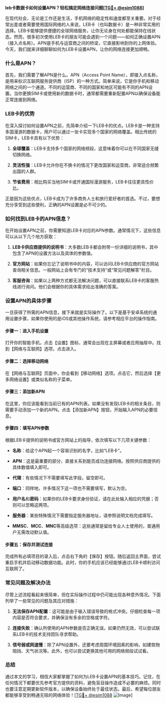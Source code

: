 **leb卡数据卡如何设置APN？轻松搞定网络连接问题[[TG💪+ @esim1088](https://t.me/s/esim1088)]**

在现代社会，无论是工作还是生活，手机网络的稳定性和速度都至关重要。对于经常出差或者需要使用国际网络的人来说，LEB卡（也叫数据卡）是一种非常实用的选择。LEB卡能够提供便捷的全球网络服务，让你无论身在何处都能保持在线状态。然而，很多初次使用LEB卡的朋友可能会遇到一个问题——如何正确设置APN（接入点名称）。APN是手机与运营商之间的桥梁，它直接影响到你的上网体验。今天，我们就来详细聊聊如何为LEB卡设置APN，让你的网络连接更加顺畅。

### 什么是APN？

首先，我们需要了解APN是什么。APN（Access Point Name），即接入点名称，是用来标识互联网服务提供商（ISP）的一种方式。简单来说，它是你手机和移动网络之间的一个通道。不同的运营商、不同的国家和地区可能有不同的APN设置。当你更换SIM卡或使用新的数据卡时，通常都需要重新配置APN以确保设备能正常连接到网络。

### LEB卡的优势

在深入探讨如何设置APN之前，先简单介绍一下LEB卡的优点。LEB卡是一种支持多国漫游的数据卡，用户可以通过一张卡实现多个国家的网络覆盖。相比传统的SIM卡，LEB卡具有以下优势：

1. **全球覆盖**：LEB卡支持多个国家的网络频段，这意味着你可以在不同国家无缝切换网络。
   
2. **灵活性强**：LEB卡允许你在不换卡的情况下更改国家和运营商，非常适合频繁出国的人群。
   
3. **节省费用**：相比购买当地SIM卡或开通国际漫游服务，LEB卡往往更具性价比。

正是因为这些优点，LEB卡成为了许多商务人士和旅行爱好者的首选。不过，要想充分享受到这些便利，正确的APN设置是必不可少的。

### 如何找到LEB卡的APN信息？

在开始设置APN之前，你需要知道LEB卡对应的APN参数。通常情况下，这些信息可以从以下几个地方获取：

1. **LEB卡供应商提供的说明书**：大多数LEB卡都会附带一份详细的说明书，其中包含了APN的设置方法以及具体的参数值。

2. **官方网站**：如果你忘记了说明书中的内容，可以访问LEB卡供应商的官方网站查询相关信息。一般网站上会有专门的“技术支持”或“常见问题解答”栏目。

3. **客服咨询**：如果以上两种方式都无法解决问题，可以直接联系LEB卡的客服热线进行询问。他们会根据你的具体需求给出准确的答案。

### 设置APN的具体步骤

一旦获得了所需的APN信息，接下来就是实际操作了。以下是基于安卓系统的通用设置步骤，如果你使用的是iOS或其他操作系统，请参考相应平台的操作指南。

#### 步骤一：进入手机设置

打开你的智能手机，点击【设置】图标，通常会出现在主屏幕或者应用抽屉中。找到【网络与互联网】选项，点击进入。

#### 步骤二：选择移动网络

在【网络与互联网】页面中，你会看到【移动网络】选项。点击它，然后选择【更多网络设置】或类似名称的子菜单。

#### 步骤三：添加新APN

在这里，你应该能看到当前已有的APN列表。如果没有发现LEB卡的相关条目，则需要手动添加一个新的APN。点击【添加新APN】按钮，开始输入APN的必要信息。

#### 步骤四：填写APN参数

根据LEB卡提供的说明书或官方网站上的指导，依次填写以下几项关键参数：

- **名称**：给这个APN起一个容易识别的名字，比如“LEB卡”。
  
- **APN**：这是最重要的部分，直接关系到能否成功连接网络。按照供应商提供的具体数值填入即可。
  
- **代理**：有些情况下不需要填写此字段，留空即可。
  
- **端口**：同样地，许多情况下这一项也不需要填写，默认为空。
  
- **用户名**和**密码**：如果你的LEB卡要求身份验证，请在此处输入相应的凭据；否则可以忽略这两项。
  
- **服务器**：某些特殊情况下需要指定服务器地址，请参照说明文档完成填写。
  
- **MMSC**、**MCC**、**MNC**等高级选项：这些通常是留给专业人士使用的，普通用户无需改动默认值。

#### 步骤五：保存并测试连接

完成所有必填项目的录入后，点击右下角的【保存】按钮。随后返回主界面，尝试重启手机并启动移动数据功能。此时，你的手机应该已经能够通过LEB卡顺利访问互联网了。

### 常见问题及解决办法

尽管上述流程看起来很简单，但在实际操作过程中仍可能出现各种意外情况。下面列举了一些常见的问题及其应对措施：

1. **无法保存APN配置**：这可能是由于输入错误导致的格式冲突。仔细检查每一项内容是否符合要求，并确保没有多余的空格或字符。

2. **连接失败**：确认所使用的APN参数是否正确无误。如果仍然无效，可以尝试联系LEB卡的技术支持团队寻求帮助。

3. **信号弱或网速慢**：除了APN设置外，还要考虑周围环境因素的影响，如建筑物阻挡、天气状况等。此外，也可以尝试更换其他可用的网络频段试试看。

### 总结

通过本文的学习，相信大家都掌握了如何为LEB卡设置APN的基本技巧。记住，在任何情况下都要优先参考官方提供的资料，避免盲目操作造成不必要的麻烦。同时也要注意定期更新软件版本，以确保设备始终处于最佳状态。最后，希望每位朋友都能够享受到畅通无阻的网络体验！[[TG💪+ @esim1088](https://t.me/s/esim1088) ![Image](https://i.postimg.cc/4NQfJmqS/Snipaste-2025-05-13-00-14-12.png)]